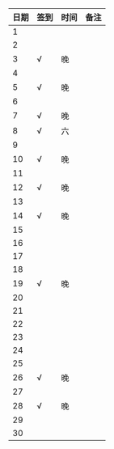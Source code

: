 日期|签到|时间|备注|
:---------------|:---------------|:---------------|:---------------
1||||
2||||
3|√|晚||
4||||
5|√|晚||
6||||
7|√|晚||
8|√|六||
9||||
10|√|晚||
11||||
12|√|晚||
13||||
14|√|晚||
15||||
16||||
17||||
18||||
19|√|晚||
20||||
21||||
22||||
23||||
24||||
25||||
26|√|晚||
27||||
28|√|晚||
29||||
30||||
